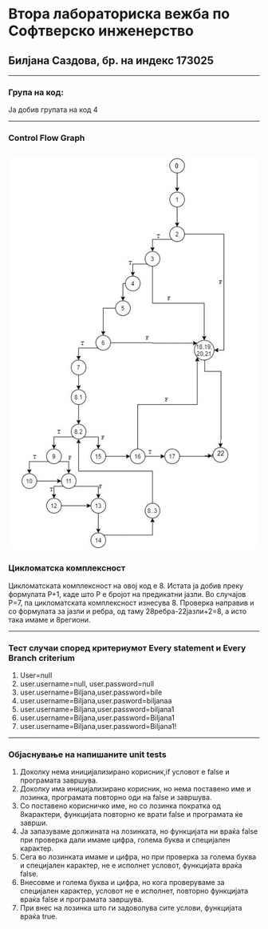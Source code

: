 # Втора лабораториска вежба по Софтверско инженерство

## Билјана Саздова, бр. на индекс 173025
--- 
### Група на код:
Ја добив групата на код 4

---
### Control Flow Graph
![CFG](/SI_lab2_173025/CFG_173025.jpg)
---
### Цикломатска комплексност

Цикломатската комплексност на овој код е 8. 
Истата ја добив преку формулата P+1, каде што P е бројот на предикатни јазли. 
Во случајoв P=7, па цикломатската комплексност изнесува 8.
Проверка направив и со формулата за јазли и ребра, од таму 28ребра-22јазли+2=8, а исто така имаме и 8региони.

---
### Тест случаи според критериумот Every statement и Every Branch criterium	

1. User=null	
2. user.username=null, user.password=null
3. user.username=Biljana,user.password=bile	
4. user.username=Biljana,user.pasword=biljanaa	
5. user.username=Biljana,user.password=biljana1	
6. user.username=Biljana,user.password=Biljana1	
7. user.username=Biljana,user.password=Biljana1!	

---
### Објаснување на напишаните unit tests
1. Доколку нема иницијализирано корисник,if условот е false и програмата завршува.
2. Доколку има иницијализирано корисник, но нема поставено име и лозинка, програмата повторно оди на false и завршува.
3. Со поставено корисничко име, но со лозинка пократка од 8карактери, функцијата повторно ке врати false и програмата ќе заврши.
4. Ја запазуваме должината на лозинката, но функцијата ни враќа false при проверка дали имаме цифра, голема буква и специјален карактер.
5. Сега во лозинката имаме и цифра, но при проверка за голема буква и специјален карактер, не е исполнет условот, функцијата враќа false.
6. Внесовме и голема буква и цифра, но кога проверуваме за специјален карактер, условот не е исполнет, повторно функцијата враќа false и програмата завршува.
7. При внес на лозинка што ги задоволува сите услови, функцијата враќа true.
